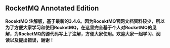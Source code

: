 ## RocketMQ Annotated Edition

**RocektMQ 注解版，基于最新的3.4.6。因为RocektMQ官网文档资料较少，所以为了方便大家学习和使用RocketMQ，在这里完全基于个人对RocketMQ的见解，为RocketMQ的源代码写上了注解，方便大家使用。欢迎大家一起学习、阅读以及提出错误，谢谢！**
